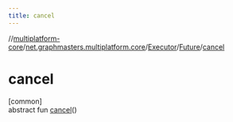 ```yaml
---
title: cancel
---
```

//[multiplatform-core](../../../../index.html)/[net.graphmasters.multiplatform.core](../../index.html)/[Executor](../index.html)/[Future](index.html)/[cancel](cancel.html)



# cancel



[common]\
abstract fun [cancel](cancel.html)()




